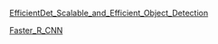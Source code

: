 [EfficientDet_Scalable_and_Efficient_Object_Detection](EfficientDet_Scalable_and_Efficient_Object_Detection)

[Faster_R_CNN](Faster_R_CNN.pdf)